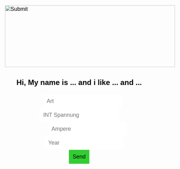 
<html lang="en">
<head>
    <meta charset="utf-8">
    <meta http-equiv="X-UA-Compatible" content="IE=edge">
    <meta name="viewport" content="width=device-width, initial-scale=1.0">
    <title>Simple website</title>
    <title>A wme!</title>
    <style>
        body {
            text-align: center;
            background: url("https://cdn.pixabay.com/photo/2018/02/02/17/24/background-3125893_1280.jpg");
            color: white;
            font-family: Helvetica;
            background-size: cover;
            background-position: center center;
            background-repeat: no-repeat;
            background-attachment: fixed;
        }
        p {
            font-size: 24px;
            color: black;
        }
        input {
            border: 0;
            padding: 12px;
            font-size: 18px;
        }
            input[type="submit"] {
                background: limegreen;
                color: black; }
    </style>
</head>
<body>  
    <input type="image" src=("https://github.com/Wicker1090/Wicker1090.github.io/blob/cc814cf01a099307165725d75237fc8008ffc28c/weiter%20(1).png?raw=true")  width="550" height="200" />    
    <p><b>Hi, My name is ... and i like ... and ...</b></p>
    <form>
        <div class="formBox">
            <label for="Bezeichner">Art</label>
            <input type="text" id="Bezeichner" placeholder="Art">
        </div>
        <div>
            <input type="number" placeholder="INT Spannung">
        </div>
        <div>
            <label>Ampere</label>
            <input type="number" id="A" placeholder="Ampere" >
        </div>
        <div class="formBox">
            <label for="yr">Year</label>
            <input type="number" id="yr" placeholder="Year" />
        </div>
        <div>
            <input type="submit" id="btn" value="Send" />
        </div>
        <div id="msg">
            <pre></pre>
        </div>
    </form>
    <script>
        let Arts = [];
        const addArt = (ev) => {
            ev.preventDefault();
            let art = {
                bezeichner: document.getElementById('Bezeichner').value,
                year: document.getElementById('yr').value
            }
            Arts.push(art);
            document.forms[0].reset();
            console.warn('added', { Arts });
            let pre = document.querySelector('#msg pre');
            pre.textContent = '\n' + JSON.stringify(Arts, '\t', 2);
            localStorage.setItem('GetSolution', JSON.stringify(Arts));
        }
        document.addEventListener('DOMContentLoaded', () => {
            document.getElementById('btn').addEventListener('click', addArt);
        });
    </script>

</body>

